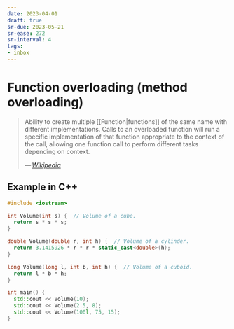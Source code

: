 ```yaml
---
date: 2023-04-01
draft: true
sr-due: 2023-05-21
sr-ease: 272
sr-interval: 4
tags:
- inbox
---
```


# Function overloading (method overloading)

> Ability to create multiple [[Function|functions]] of
> the same name with different implementations. Calls to an overloaded function
> will run a specific implementation of that function appropriate to the context
> of the call, allowing one function call to perform different tasks depending
> on context.
>
> — <cite>[Wikipedia](https://en.wikipedia.org/wiki/Function_overloading)</cite>

## Example in C++

```cpp
#include <iostream>

int Volume(int s) {  // Volume of a cube.
  return s * s * s;
}

double Volume(double r, int h) {  // Volume of a cylinder.
  return 3.1415926 * r * r * static_cast<double>(h);
}

long Volume(long l, int b, int h) {  // Volume of a cuboid.
  return l * b * h;
}

int main() {
  std::cout << Volume(10);
  std::cout << Volume(2.5, 8);
  std::cout << Volume(100l, 75, 15);
}
```
